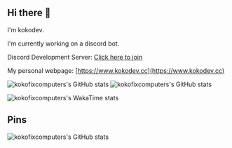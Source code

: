 ## Hi there 👋

I'm kokodev.

I'm currently working on a discord bot.

Discord Development Server: [Click here to join](https://discord.gg/GQd3DrxXyj)

My personal webpage: [https://www.kokodev.cc](https://www.kokodev.cc)

<!--
**kokofixcomputers/kokofixcomputers** is a ✨ _special_ ✨ repository because its `README.md` (this file) appears on your GitHub profile.

Here are some ideas to get you started:

- 🔭 I’m currently working on ...
- 🌱 I’m currently learning ...
- 👯 I’m looking to collaborate on ...
- 🤔 I’m looking for help with ...
- 💬 Ask me about ...
- 📫 How to reach me: ...
- 😄 Pronouns: ...
- ⚡ Fun fact: ...
-->

![kokofixcomputers's GitHub stats](https://readme-stats-fork.kokodev.cc/api?username=kokofixcomputers&hide=contribs,prs&bg_color=30,e96443,904e95\&title_color=fff\&text_color=fff&show_icons=true)
![kokofixcomputers's GitHub stats](https://readme-stats-fork.kokodev.cc/api/top-langs/?username=kokofixcomputers&hide_progress=false&layout=compact&custom_title=Most%20Used%20Language%20On%20Github)


![kokofixcomputers's WakaTime stats](https://readme-stats-fork.kokodev.cc/api/wakatime?username=kokofixcomputers)
## Pins
![kokofixcomputers's GitHub stats](https://readme-stats-fork.kokodev.cc/api/pin?username=kokofixcomputers&repo=stop-discord-tracking&show_owner=false)
